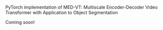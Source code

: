 
PyTorch implementation of MED-VT: Multiscale Encoder-Decoder Video Transformer with Application to Object Segmentation


Coming soon! 
